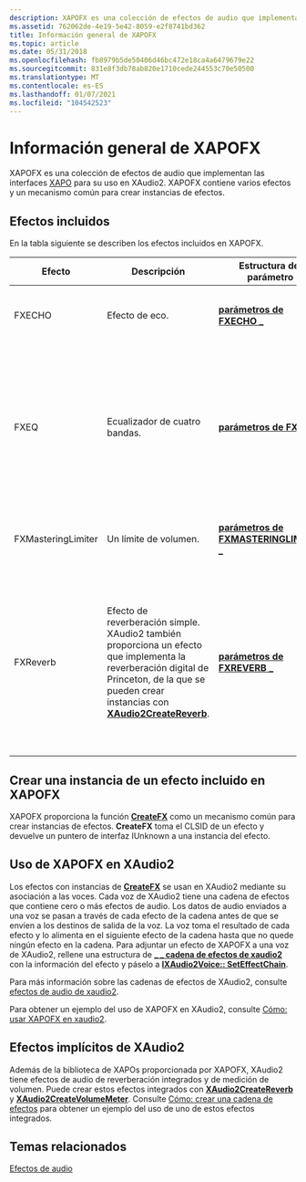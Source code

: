 ```yaml
---
description: XAPOFX es una colección de efectos de audio que implementan las interfaces XAPO para su uso en XAudio2. XAPOFX contiene varios efectos y un mecanismo común para crear instancias de efectos.
ms.assetid: 762062de-4e19-5e42-8059-e2f8741bd362
title: Información general de XAPOFX
ms.topic: article
ms.date: 05/31/2018
ms.openlocfilehash: fb8979b5de50406d46bc472e18ca4a6479679e22
ms.sourcegitcommit: 831e8f3db78ab820e1710cede244553c70e50500
ms.translationtype: MT
ms.contentlocale: es-ES
ms.lasthandoff: 01/07/2021
ms.locfileid: "104542523"
---
```

# <a name="xapofx-overview"></a>Información general de XAPOFX

XAPOFX es una colección de efectos de audio que implementan las interfaces [XAPO](xapo-overview.md) para su uso en XAudio2. XAPOFX contiene varios efectos y un mecanismo común para crear instancias de efectos.

## <a name="included-effects"></a>Efectos incluidos

En la tabla siguiente se describen los efectos incluidos en XAPOFX. 

| Efecto             | Descripción                                                                                                                                                                                           | Estructura del parámetro                                                     | Constantes de parámetro                                              | Requisitos                                                                                                              |
|--------------------|-------------------------------------------------------------------------------------------------------------------------------------------------------------------------------------------------------|-------------------------------------------------------------------------|------------------------------------------------------------------|---------------------------------------------------------------------------------------------------------------------------|
| FXECHO             | Efecto de eco.                                                                                                                                                                                       | [**parámetros de FXECHO \_**](/windows/desktop/api/xapofx/ns-xapofx-fxecho_parameters)                         | [**Constantes de FXECHO**](fxecho-constants.md)                     | Solo admite formatos de audio FLOAT32.                                                                                      |
| FXEQ               | Ecualizador de cuatro bandas.                                                                                                                                                                                | [**parámetros de FXEQ \_**](/windows/desktop/api/xapofx/ns-xapofx-fxeq_parameters)                             | [**Constantes de FXEQ**](fxeq-constants.md)                         | Solo admite formatos de audio FLOAT32. La velocidad de muestreo debe ser de entre 22.000 Hz y 48.000 Hz.                             |
| FXMasteringLimiter | Un límite de volumen.                                                                                                                                                                                     | [**parámetros de FXMASTERINGLIMITER \_**](/windows/desktop/api/xapofx/ns-xapofx-fxmasteringlimiter_parameters) | [**Constantes de FXMASTERINGLIMIT**](fxmasteringlimit-constants.md) | Solo admite formatos de audio FLOAT32.                                                                                      |
| FXReverb           | Efecto de reverberación simple.<br/> XAudio2 también proporciona un efecto que implementa la reverberación digital de Princeton, de la que se pueden crear instancias con [**XAudio2CreateReverb**](/windows/desktop/api/xaudio2fx/nf-xaudio2fx-xaudio2createreverb).<br/> | [**parámetros de FXREVERB \_**](/windows/desktop/api/xapofx/ns-xapofx-fxreverb_parameters)                     | [**Constantes de FXREVERB**](fxreverb-constants.md)                 | Solo admite formatos de audio FLOAT32. Además, solo admite la entrada mono en la salida mono y la entrada estéreo en la salida estéreo. |



 

## <a name="creating-an-instance-of-an-effect-included-in-xapofx"></a>Crear una instancia de un efecto incluido en XAPOFX

XAPOFX proporciona la función [**CreateFX**](/windows/desktop/api/XAPOFX/nf-xapofx-createfx) como un mecanismo común para crear instancias de efectos. **CreateFX** toma el CLSID de un efecto y devuelve un puntero de interfaz IUnknown a una instancia del efecto.

## <a name="using-xapofx-in-xaudio2"></a>Uso de XAPOFX en XAudio2

Los efectos con instancias de [**CreateFX**](/windows/desktop/api/XAPOFX/nf-xapofx-createfx) se usan en XAudio2 mediante su asociación a las voces. Cada voz de XAudio2 tiene una cadena de efectos que contiene cero o más efectos de audio. Los datos de audio enviados a una voz se pasan a través de cada efecto de la cadena antes de que se envíen a los destinos de salida de la voz. La voz toma el resultado de cada efecto y lo alimenta en el siguiente efecto de la cadena hasta que no quede ningún efecto en la cadena. Para adjuntar un efecto de XAPOFX a una voz de XAudio2, rellene una estructura de [**\_ \_ cadena de efectos de xaudio2**](/windows/desktop/api/xaudio2/ns-xaudio2-xaudio2_effect_chain) con la información del efecto y páselo a [**IXAudio2Voice:: SetEffectChain**](/windows/win32/api/xaudio2/nf-xaudio2-ixaudio2voice-seteffectchain).

Para más información sobre las cadenas de efectos de XAudio2, consulte [efectos de audio de xaudio2](xaudio2-audio-effects.md).

Para obtener un ejemplo del uso de XAPOFX en XAudio2, consulte [Cómo: usar XAPOFX en xaudio2](how-to--use-xapofx-in-xaudio2.md).

## <a name="xaudio2-implicit-effects"></a>Efectos implícitos de XAudio2

Además de la biblioteca de XAPOs proporcionada por XAPOFX, XAudio2 tiene efectos de audio de reverberación integrados y de medición de volumen. Puede crear estos efectos integrados con [**XAudio2CreateReverb**](/windows/desktop/api/xaudio2fx/nf-xaudio2fx-xaudio2createreverb) y [**XAudio2CreateVolumeMeter**](/windows/desktop/api/xaudio2fx/nf-xaudio2fx-xaudio2createvolumemeter). Consulte [Cómo: crear una cadena de efectos](how-to--create-an-effect-chain.md) para obtener un ejemplo del uso de uno de estos efectos integrados.

## <a name="related-topics"></a>Temas relacionados

<dl> <dt>

[Efectos de audio](audio-effects.md)
</dt> </dl>

 

 
